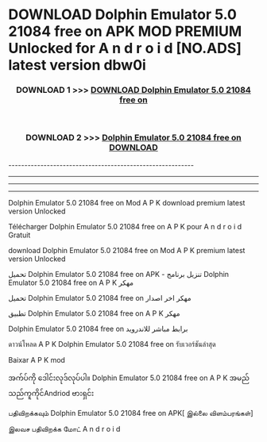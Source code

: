 # DOWNLOAD Dolphin Emulator 5.0 21084 free on    APK MOD PREMIUM Unlocked for A n d r o i d [NO.ADS] latest version dbw0i 



<div align="center">

<h3>DOWNLOAD 1 >>> <a href="https://getmod2.web.app/?judul=Dolphin Emulator 5.0 21084 free on   ">DOWNLOAD Dolphin Emulator 5.0 21084 free on   </a></h3><br>

<h3>DOWNLOAD 2 >>> <a href="https://getmod2.web.app/?judul=Dolphin Emulator 5.0 21084 free on   ">Dolphin Emulator 5.0 21084 free on    DOWNLOAD </a></h3>

</div>
----------------------------------------------------------

----------------------------------------------------------

----------------------------------------------------------

----------------------------------------------------------

Dolphin Emulator 5.0 21084 free on    Mod A P K download premium latest version Unlocked

Télécharger Dolphin Emulator 5.0 21084 free on    A P K pour A n d r o i d Gratuit

download Dolphin Emulator 5.0 21084 free on    Mod A P K premium latest version Unlocked

تحميل Dolphin Emulator 5.0 21084 free on    APK - تنزيل برنامج Dolphin Emulator 5.0 21084 free on    A P K مهكر

تحميل Dolphin Emulator 5.0 21084 free on    مهكر اخر اصدار

تطبيق Dolphin Emulator 5.0 21084 free on    A P K مهكر

Dolphin Emulator 5.0 21084 free on    برابط مباشر للاندرويد

ดาวน์โหลด A P K Dolphin Emulator 5.0 21084 free on    รับเวอร์ชันล่าสุด

Baixar A P K mod

အက်ပ်ကို ဒေါင်းလုဒ်လုပ်ပါ။ Dolphin Emulator 5.0 21084 free on    A P K အမည်သည်ကူကိုင်Andriod ဗားရှင်း

பதிவிறக்கவும் Dolphin Emulator 5.0 21084 free on    APK[ இல்லை விளம்பரங்கள்] 
 
இலவச பதிவிறக்க மோட் A n d r o i d



